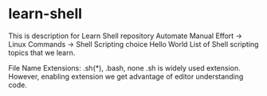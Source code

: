 # learn-shell
This is description for Learn Shell repository 
Automate Manual Effort -> Linux Commands -> Shell Scripting choice
Hello World
List of Shell scripting topics that we learn.


File Name Extensions: .sh(*), .bash, none
.sh is widely used extension.
However, enabling extension we get advantage of editor understanding code.